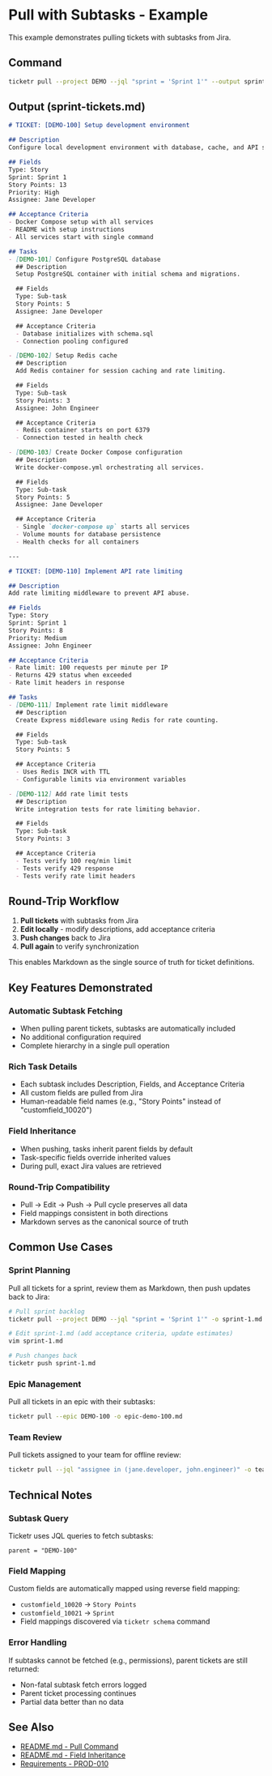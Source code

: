 # Pull with Subtasks - Example

This example demonstrates pulling tickets with subtasks from Jira.

## Command

```bash
ticketr pull --project DEMO --jql "sprint = 'Sprint 1'" --output sprint-tickets.md
```

## Output (sprint-tickets.md)

```markdown
# TICKET: [DEMO-100] Setup development environment

## Description
Configure local development environment with database, cache, and API server.

## Fields
Type: Story
Sprint: Sprint 1
Story Points: 13
Priority: High
Assignee: Jane Developer

## Acceptance Criteria
- Docker Compose setup with all services
- README with setup instructions
- All services start with single command

## Tasks
- [DEMO-101] Configure PostgreSQL database
  ## Description
  Setup PostgreSQL container with initial schema and migrations.

  ## Fields
  Type: Sub-task
  Story Points: 5
  Assignee: Jane Developer

  ## Acceptance Criteria
  - Database initializes with schema.sql
  - Connection pooling configured

- [DEMO-102] Setup Redis cache
  ## Description
  Add Redis container for session caching and rate limiting.

  ## Fields
  Type: Sub-task
  Story Points: 3
  Assignee: John Engineer

  ## Acceptance Criteria
  - Redis container starts on port 6379
  - Connection tested in health check

- [DEMO-103] Create Docker Compose configuration
  ## Description
  Write docker-compose.yml orchestrating all services.

  ## Fields
  Type: Sub-task
  Story Points: 5
  Assignee: Jane Developer

  ## Acceptance Criteria
  - Single `docker-compose up` starts all services
  - Volume mounts for database persistence
  - Health checks for all containers

---

# TICKET: [DEMO-110] Implement API rate limiting

## Description
Add rate limiting middleware to prevent API abuse.

## Fields
Type: Story
Sprint: Sprint 1
Story Points: 8
Priority: Medium
Assignee: John Engineer

## Acceptance Criteria
- Rate limit: 100 requests per minute per IP
- Returns 429 status when exceeded
- Rate limit headers in response

## Tasks
- [DEMO-111] Implement rate limit middleware
  ## Description
  Create Express middleware using Redis for rate counting.

  ## Fields
  Type: Sub-task
  Story Points: 5

  ## Acceptance Criteria
  - Uses Redis INCR with TTL
  - Configurable limits via environment variables

- [DEMO-112] Add rate limit tests
  ## Description
  Write integration tests for rate limiting behavior.

  ## Fields
  Type: Sub-task
  Story Points: 3

  ## Acceptance Criteria
  - Tests verify 100 req/min limit
  - Tests verify 429 response
  - Tests verify rate limit headers
```

## Round-Trip Workflow

1. **Pull tickets** with subtasks from Jira
2. **Edit locally** - modify descriptions, add acceptance criteria
3. **Push changes** back to Jira
4. **Pull again** to verify synchronization

This enables Markdown as the single source of truth for ticket definitions.

## Key Features Demonstrated

### Automatic Subtask Fetching
- When pulling parent tickets, subtasks are automatically included
- No additional configuration required
- Complete hierarchy in a single pull operation

### Rich Task Details
- Each subtask includes Description, Fields, and Acceptance Criteria
- All custom fields are pulled from Jira
- Human-readable field names (e.g., "Story Points" instead of "customfield_10020")

### Field Inheritance
- When pushing, tasks inherit parent fields by default
- Task-specific fields override inherited values
- During pull, exact Jira values are retrieved

### Round-Trip Compatibility
- Pull → Edit → Push → Pull cycle preserves all data
- Field mappings consistent in both directions
- Markdown serves as the canonical source of truth

## Common Use Cases

### Sprint Planning
Pull all tickets for a sprint, review them as Markdown, then push updates back to Jira:

```bash
# Pull sprint backlog
ticketr pull --project DEMO --jql "sprint = 'Sprint 1'" -o sprint-1.md

# Edit sprint-1.md (add acceptance criteria, update estimates)
vim sprint-1.md

# Push changes back
ticketr push sprint-1.md
```

### Epic Management
Pull all tickets in an epic with their subtasks:

```bash
ticketr pull --epic DEMO-100 -o epic-demo-100.md
```

### Team Review
Pull tickets assigned to your team for offline review:

```bash
ticketr pull --jql "assignee in (jane.developer, john.engineer)" -o team-tickets.md
```

## Technical Notes

### Subtask Query
Ticketr uses JQL queries to fetch subtasks:
```
parent = "DEMO-100"
```

### Field Mapping
Custom fields are automatically mapped using reverse field mapping:
- `customfield_10020` → `Story Points`
- `customfield_10021` → `Sprint`
- Field mappings discovered via `ticketr schema` command

### Error Handling
If subtasks cannot be fetched (e.g., permissions), parent tickets are still returned:
- Non-fatal subtask fetch errors logged
- Parent ticket processing continues
- Partial data better than no data

## See Also

- [README.md - Pull Command](../README.md#pull-command)
- [README.md - Field Inheritance](../README.md#field-inheritance)
- [Requirements - PROD-010](../docs/development/REQUIREMENTS.md#prod-010)
